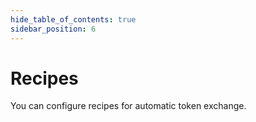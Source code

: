 ```yaml
---
hide_table_of_contents: true
sidebar_position: 6
---
```


# Recipes

You can configure recipes for automatic token exchange.
